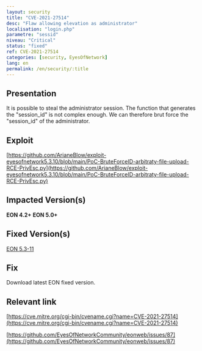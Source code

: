 ```yaml
---
layout: security
title: "CVE-2021-27514"
desc: "Flaw allowing elevation as administrator"
localisation: "login.php"
parametre: "sessid"
niveau: "Critical"
status: "fixed"
ref: CVE-2021-27514
categories: [security, EyesOfNetwork]
lang: en
permalink: /en/security/:title
---
```


## Presentation

It is possible to steal the administrator session. The function that generates the "session_id" is not complex enough. We can therefore brut force the "session_id" of the administrator.

## Exploit

[https://github.com/ArianeBlow/exploit-eyesofnetwork5.3.10/blob/main/PoC-BruteForceID-arbitraty-file-upload-RCE-PrivEsc.py](https://github.com/ArianeBlow/exploit-eyesofnetwork5.3.10/blob/main/PoC-BruteForceID-arbitraty-file-upload-RCE-PrivEsc.py)

## Impacted Version(s)

**EON 4.2+**
**EON 5.0+**

## Fixed Version(s)

[EON 5.3-11](https://github.com/EyesOfNetworkCommunity/eonweb/releases/tag/5.3-11)

## Fix

Download latest EON fixed version.

## Relevant link

[https://cve.mitre.org/cgi-bin/cvename.cgi?name=CVE-2021-27514](https://cve.mitre.org/cgi-bin/cvename.cgi?name=CVE-2021-27514)

[https://github.com/EyesOfNetworkCommunity/eonweb/issues/87](https://github.com/EyesOfNetworkCommunity/eonweb/issues/87)
